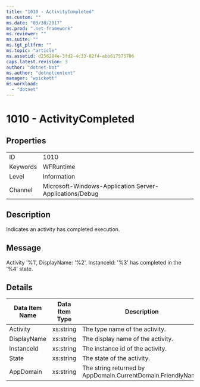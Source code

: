 ```yaml
---
title: "1010 - ActivityCompleted"
ms.custom: ""
ms.date: "03/30/2017"
ms.prod: ".net-framework"
ms.reviewer: ""
ms.suite: ""
ms.tgt_pltfrm: ""
ms.topic: "article"
ms.assetid: d256284e-3fd2-4c33-82f4-abb617575706
caps.latest.revision: 3
author: "dotnet-bot"
ms.author: "dotnetcontent"
manager: "wpickett"
ms.workload: 
  - "dotnet"
---
```

# 1010 - ActivityCompleted
## Properties  

|||  
|-|-|  
|ID|1010|  
|Keywords|WFRuntime|  
|Level|Information|  
|Channel|Microsoft-Windows-Application Server-Applications/Debug|  

## Description  
 Indicates an activity has completed execution.  

## Message  
 Activity '%1', DisplayName: '%2', InstanceId: '%3' has completed in the '%4' state.  

## Details  


| Data Item Name | Data Item Type |                         Description                          |
|----------------|----------------|--------------------------------------------------------------|
|    Activity    |   xs:string    |                The type name of the activity.                |
|  DisplayName   |   xs:string    |              The display name of the activity.               |
|   InstanceId   |   xs:string    |               The instance id of the activity.               |
|     State      |   xs:string    |                  The state of the activity.                  |
|   AppDomain    |   xs:string    | The string returned by AppDomain.CurrentDomain.FriendlyName. |

